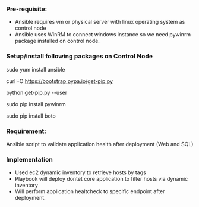 ### Pre-requisite:

- Ansible requires vm or physical server with linux operating system as control node
- Ansible uses WinRM to connect windows instance so we need pywinrm package installed on control node.

### Setup/install following packages on Control Node

sudo yum install ansible

curl -O https://bootstrap.pypa.io/get-pip.py

python get-pip.py --user

sudo pip install pywinrm

sudo pip install boto

### Requirement: 

Ansible script to validate application health after deployment (Web and SQL)

### Implementation

- Used ec2 dynamic inventory to retrieve hosts by tags
- Playbook will deploy dontet core application to filter hosts via dynamic inventory
- Will perform application healtcheck to specific endpoint after deployment.
